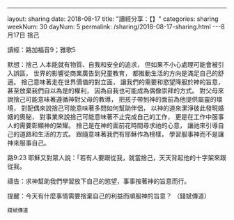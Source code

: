 ---
layout: sharing
date: 2018-08-17
title: "讀經分享：【】"
categories: sharing
weekNum: 30
dayNum: 5
permalink: /sharing/2018-08-17-sharing.html
---8月17日 捨己

讀經：路加福音9；雅歌5

默想：捨己
人本能就有物質、自我和安全的追求，
但如果不小心處理可能會被引入誤區，
世界的影響從商業廣告到兒童教育，
都推動生活的方向是滿足自己的舒適。
捨己意味著走在世界價值的對立面，
讓我們的需要和慾望降服於神的旨意，
甚至放棄我們自以為是的權利，
因為自我也可能成為偶像崇拜的方式。
對父母來說捨己可能意味著遵循神對父母的教導，
把孩子帶到神的面前為他提供屬靈的環境，
對配偶來說捨己可能意味著多問如何幫助伴侶，
以神的道來潔淨彼此發現婚姻的奧秘，
對事業來說捨己可能意味著不止完成自己的工作，
更是在工作中服事人的需要彰顯神的榮耀。
捨己是在神的面前花時間尋求祂的心意，
讓祂來引導自己的道路和生活的方式。
跟隨意味著我們有耶穌作為榜樣，
學習服事神而不是讓神來服事自己。

路9:23 耶穌又對眾人說：「若有人要跟從我，就當捨己，天天背起他的十字架來跟從我。

禱告：求神幫助我們學習放下自己的慾望，事事按著神的旨意而行。

提醒：今天有什麼事情需要捨棄自己的利益而順服神的旨意？
（錢斌傳道）


`錢斌傳道`
